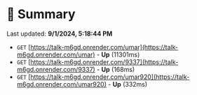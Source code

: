 # 📖 Summary
Last updated: **9/1/2024, 5:18:44 PM**

- `GET` [https://talk-m6gd.onrender.com/umar](https://talk-m6gd.onrender.com/umar) - **Up** (11301ms)
- `GET` [https://talk-m6gd.onrender.com/9337](https://talk-m6gd.onrender.com/9337) - **Up** (168ms)
- `GET` [https://talk-m6gd.onrender.com/umar920](https://talk-m6gd.onrender.com/umar920) - **Up** (332ms)
